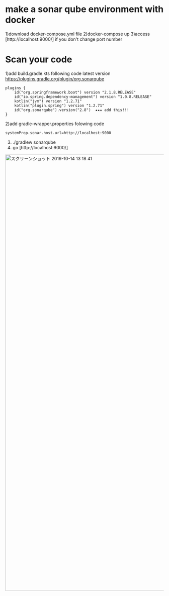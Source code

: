 # make a sonar qube environment with docker
1)download docker-compose.yml file
2)docker-compose up
3)access [http://localhost:9000/] if you don't change port number

# Scan your code
1)add build.gradle.kts following code
latest version
https://plugins.gradle.org/plugin/org.sonarqube 
```
plugins {
	id("org.springframework.boot") version "2.1.8.RELEASE"
	id("io.spring.dependency-management") version "1.0.8.RELEASE"
	kotlin("jvm") version "1.2.71"
	kotlin("plugin.spring") version "1.2.71"
	id("org.sonarqube").version("2.8")  ★★★ add this!!!
}
```
2)add gradle-wrapper.properties  folowing code
```
systemProp.sonar.host.url=http://localhost:9000
```
3) ./gradlew sonarqube
4) go [http://localhost:9000/] 

<img width="1389" alt="スクリーンショット 2019-10-14 13 18 41" src="https://user-images.githubusercontent.com/17084684/66729274-4bb93200-ee85-11e9-8b61-85b9db46aec9.png">

